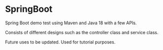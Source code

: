 # SpringBoot
Spring Boot demo test using Maven and Java 18 with a few APIs.

Consists of different designs such as the controller class and service class.

Future uses to be updated. Used for tutorial purposes.
